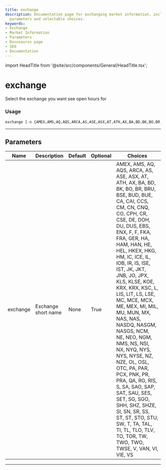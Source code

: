 ```yaml
---
title: exchange
description: Documentation page for exchanging market information, including usage,
  parameters and selectable choices.
keywords:
- Exchange
- Market Information
- Parameters
- Docusaurus page
- SEO
- Documentation
---
```


import HeadTitle from '@site/src/components/General/HeadTitle.tsx';

<HeadTitle title="exchange - Th - Stocks - Reference | OpenBB Terminal Docs" />

# exchange

Select the exchange you want see open hours for

### Usage

```python
exchange [-n {AMEX,AMS,AQ,AQS,ARCA,AS,ASE,ASX,AT,ATH,AX,BA,BD,BK,BO,BR,BRU,BSE,BUD,BUE,CA,CAI,CCS,CM,CN,CNQ,CO,CPH,CR,CSE,DE,DOH,DU,DUS,EBS,ENX,F,F,FKA,FRA,GER,HA,HAM,HAN,HE,HEL,HKEX,HKG,HM,IC,ICE,IL,IOB,IR,IS,ISE,IST,JK,JKT,JNB,JO,JPX,KLS,KLSE,KOE,KRX,KRX,KSC,L,LIS,LIT,LS,LSE,MC,MCE,MCX,ME,MEX,MI,MIL,MU,MUN,MX,NAS,NAS,NASDQ,NASGM,NASGS,NCM,NE,NEO,NGM,NMS,NS,NSI,NX,NYQ,NYS,NYS,NYSE,NZ,NZE,OL,OSL,OTC,PA,PAR,PCX,PNK,PR,PRA,QA,RG,RIS,S,SA,SAO,SAP,SAT,SAU,SES,SET,SG,SGO,SHH,SHZ,SHZE,SI,SN,SR,SS,ST,ST,STO,STU,SW,T,TA,TAL,TI,TL,TLO,TLV,TO,TOR,TW,TWO,TWO,TWSE,V,VAN,VI,VIE,VS}]
```

---

## Parameters

| Name | Description | Default | Optional | Choices |
| ---- | ----------- | ------- | -------- | ------- |
| exchange | Exchange short name | None | True | AMEX, AMS, AQ, AQS, ARCA, AS, ASE, ASX, AT, ATH, AX, BA, BD, BK, BO, BR, BRU, BSE, BUD, BUE, CA, CAI, CCS, CM, CN, CNQ, CO, CPH, CR, CSE, DE, DOH, DU, DUS, EBS, ENX, F, F, FKA, FRA, GER, HA, HAM, HAN, HE, HEL, HKEX, HKG, HM, IC, ICE, IL, IOB, IR, IS, ISE, IST, JK, JKT, JNB, JO, JPX, KLS, KLSE, KOE, KRX, KRX, KSC, L, LIS, LIT, LS, LSE, MC, MCE, MCX, ME, MEX, MI, MIL, MU, MUN, MX, NAS, NAS, NASDQ, NASGM, NASGS, NCM, NE, NEO, NGM, NMS, NS, NSI, NX, NYQ, NYS, NYS, NYSE, NZ, NZE, OL, OSL, OTC, PA, PAR, PCX, PNK, PR, PRA, QA, RG, RIS, S, SA, SAO, SAP, SAT, SAU, SES, SET, SG, SGO, SHH, SHZ, SHZE, SI, SN, SR, SS, ST, ST, STO, STU, SW, T, TA, TAL, TI, TL, TLO, TLV, TO, TOR, TW, TWO, TWO, TWSE, V, VAN, VI, VIE, VS |

---
